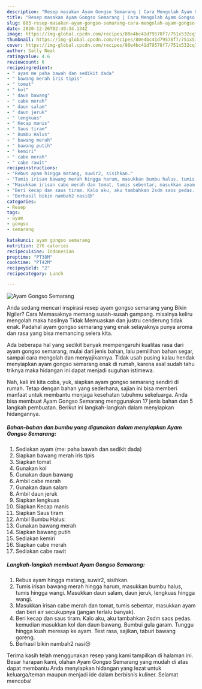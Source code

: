 ```yaml
---
description: "Resep masakan Ayam Gongso Semarang | Cara Mengolah Ayam Gongso Semarang Yang Paling Enak"
title: "Resep masakan Ayam Gongso Semarang | Cara Mengolah Ayam Gongso Semarang Yang Paling Enak"
slug: 883-resep-masakan-ayam-gongso-semarang-cara-mengolah-ayam-gongso-semarang-yang-paling-enak
date: 2020-12-26T02:49:34.134Z
image: https://img-global.cpcdn.com/recipes/80e4bc41d79578f7/751x532cq70/ayam-gongso-semarang-foto-resep-utama.jpg
thumbnail: https://img-global.cpcdn.com/recipes/80e4bc41d79578f7/751x532cq70/ayam-gongso-semarang-foto-resep-utama.jpg
cover: https://img-global.cpcdn.com/recipes/80e4bc41d79578f7/751x532cq70/ayam-gongso-semarang-foto-resep-utama.jpg
author: Sally Neal
ratingvalue: 4.6
reviewcount: 6
recipeingredient:
- " ayam me paha bawah dan sedikit dada"
- " bawang merah iris tipis"
- " tomat"
- " kol"
- " daun bawang"
- " cabe merah"
- " daun salam"
- " daun jeruk"
- " lengkuas"
- " Kecap manis"
- " Saus tiram"
- " Bumbu Halus"
- " bawang merah"
- " bawang putih"
- " kemiri"
- " cabe merah"
- " cabe rawit"
recipeinstructions:
- "Rebus ayam hingga matang, suwir2, sisihkan."
- "Tumis irisan bawang merah hingga harum, masukkan bumbu halus, tumis hingga wangi. Masukkan daun salam, daun jeruk, lengkuas hingga wangi."
- "Masukkan irisan cabe merah dan tomat, tumis sebentar, masukkan ayam dan beri air secukupnya (jangan terlalu banyak)."
- "Beri kecap dan saus tiram. Kalo aku, aku tambahkan 2sdm saos pedas. kemudian masukkan kol dan daun bawang. Bumbui gula garam. Tunggu hingga kuah meresap ke ayam. Test rasa, sajikan, taburi bawang goreng."
- "Berhasil bikin nambah2 nasi😍"
categories:
- Resep
tags:
- ayam
- gongso
- semarang

katakunci: ayam gongso semarang 
nutrition: 276 calories
recipecuisine: Indonesian
preptime: "PT38M"
cooktime: "PT42M"
recipeyield: "2"
recipecategory: Lunch

---
```



![Ayam Gongso Semarang](https://img-global.cpcdn.com/recipes/80e4bc41d79578f7/751x532cq70/ayam-gongso-semarang-foto-resep-utama.jpg)

Anda sedang mencari inspirasi resep ayam gongso semarang yang Bikin Ngiler? Cara Memasaknya memang susah-susah gampang. misalnya keliru mengolah maka hasilnya Tidak Memuaskan dan justru cenderung tidak enak. Padahal ayam gongso semarang yang enak selayaknya punya aroma dan rasa yang bisa memancing selera kita.

Ada beberapa hal yang sedikit banyak mempengaruhi kualitas rasa dari ayam gongso semarang, mulai dari jenis bahan, lalu pemilihan bahan segar, sampai cara mengolah dan menyajikannya. Tidak usah pusing kalau hendak menyiapkan ayam gongso semarang enak di rumah, karena asal sudah tahu triknya maka hidangan ini dapat menjadi suguhan istimewa.




Nah, kali ini kita coba, yuk, siapkan ayam gongso semarang sendiri di rumah. Tetap dengan bahan yang sederhana, sajian ini bisa memberi manfaat untuk membantu menjaga kesehatan tubuhmu sekeluarga. Anda bisa membuat Ayam Gongso Semarang menggunakan 17 jenis bahan dan 5 langkah pembuatan. Berikut ini langkah-langkah dalam menyiapkan hidangannya.

<!--inarticleads1-->

##### Bahan-bahan dan bumbu yang digunakan dalam menyiapkan Ayam Gongso Semarang:

1. Sediakan  ayam (me: paha bawah dan sedikit dada)
1. Siapkan  bawang merah iris tipis
1. Siapkan  tomat
1. Gunakan  kol
1. Gunakan  daun bawang
1. Ambil  cabe merah
1. Gunakan  daun salam
1. Ambil  daun jeruk
1. Siapkan  lengkuas
1. Siapkan  Kecap manis
1. Siapkan  Saus tiram
1. Ambil  Bumbu Halus:
1. Gunakan  bawang merah
1. Siapkan  bawang putih
1. Sediakan  kemiri
1. Siapkan  cabe merah
1. Sediakan  cabe rawit




<!--inarticleads2-->

##### Langkah-langkah membuat Ayam Gongso Semarang:

1. Rebus ayam hingga matang, suwir2, sisihkan.
1. Tumis irisan bawang merah hingga harum, masukkan bumbu halus, tumis hingga wangi. Masukkan daun salam, daun jeruk, lengkuas hingga wangi.
1. Masukkan irisan cabe merah dan tomat, tumis sebentar, masukkan ayam dan beri air secukupnya (jangan terlalu banyak).
1. Beri kecap dan saus tiram. Kalo aku, aku tambahkan 2sdm saos pedas. kemudian masukkan kol dan daun bawang. Bumbui gula garam. Tunggu hingga kuah meresap ke ayam. Test rasa, sajikan, taburi bawang goreng.
1. Berhasil bikin nambah2 nasi😍




Terima kasih telah menggunakan resep yang kami tampilkan di halaman ini. Besar harapan kami, olahan Ayam Gongso Semarang yang mudah di atas dapat membantu Anda menyiapkan hidangan yang lezat untuk keluarga/teman maupun menjadi ide dalam berbisnis kuliner. Selamat mencoba!
